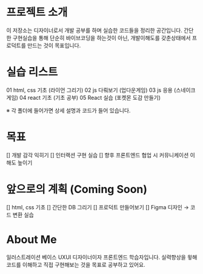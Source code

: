 # 프로젝트 소개
이 저장소는 디자이너로서 개발 공부를 하며 실습한 코드들을 정리한 공간입니다.
간단한 구현실습을 통해 단순히 바이브코딩을 하는것이 아닌, 개발이해도를 갖춘상태에서 프로덕트를 만드는 것이 목표입니다.

# 실습 리스트
01	html, css 기초 (라이언 그리기)
02	js 다뤄보기 (업다운게임)
03	js 응용 (스네이크게임)
04  react 기초 (기초 공부)
05  React 실습 (포켓몬 도감 만들기)

※ 각 폴더에 들어가면 상세 설명과 코드가 들어 있습니다.

# 목표
[] 개발 감각 익히기
[] 인터랙션 구현 실습
[] 향후 프론트엔드 협업 시 커뮤니케이션 이해도 높이기


# 앞으로의 계획 (Coming Soon)
[] html, css 기초
[] 간단한 DB 그리기
[] 프로덕트 만들어보기
[] Figma 디자인 → 코드 변환 실습

# About Me
일러스트레이션 베이스 UXUI 디자이너이자 프론트엔드 학습자입니다.
실력향상을 윟해 코드를 이해하고 직접 구현해보는 것을 목표로 공부하고 있어요.

